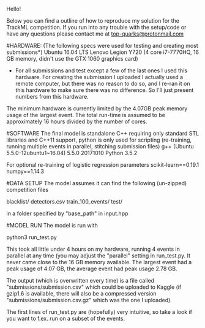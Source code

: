 Hello!

Below you can find a outline of how to reproduce my solution for the TrackML competition.
If you run into any trouble with the setup/code or have any questions please contact me at top-quarks@protonmail.com

#HARDWARE: (The following specs were used for testing and creating most submissions*)
Ubuntu 16.04 LTS
Lenovo Legion Y720 (4 core i7-7770HQ, 16 GB memory, didn't use the GTX 1060 graphics card)

* For all submissions and test except a few of the last ones I used this hardware. For creating the submission I uploaded I actually used a remote computer, but there was no reason to do so, and I re-ran it on this hardware to make sure there was no difference. So I'll just present numbers from this hardware.

The minimum hardware is currently limited by the 4.07GB peak memory usage of the largest event. The total run-time is assumed to be approximately 16 hours divided by the number of cores.

#SOFTWARE
The final model is standalone C++ requiring only standard STL libraries and C++11 support, python is only used for scripting (re-training, running multiple events in parallel, stitching submission files)
g++ (Ubuntu 5.5.0-12ubuntu1~16.04) 5.5.0 20171010
Python 3.5.2

For optional re-training of logistic regression parameters
scikit-learn==0.19.1
numpy==1.14.3

#DATA SETUP
The model assumes it can find the following (un-zipped) competition files

blacklist/
detectors.csv
train_100_events/
test/

in a folder specified by "base_path" in input.hpp

#MODEL RUN
The model is run with

python3 run_test.py

This took all little under 4 hours on my hardware, running 4 events in parallel at any time (you may adjust the "parallel" setting in run_test.py. It never came close to the 16 GB memory available. The largest event had a peak usage of 4.07 GB, the average event had peak usage 2.78 GB.

The output (which is overwritten every time) is a file called "submissions/submission.csv" which could be uploaded to Kaggle (if gzip1.6 is available, there will also be a compressed version "submissions/submission.csv.gz" which was the one I uploaded).

The first lines of run_test.py are (hopefully) very intuitive, so take a look if you want to f.ex. run on a subset of the events.